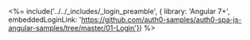 <!-- markdownlint-disable MD041 MD034 MD002 -->

<%= include('../../_includes/_login_preamble', { library: 'Angular 7+', embeddedLoginLink: 'https://github.com/auth0-samples/auth0-spa-js-angular-samples/tree/master/01-Login'}) %>
